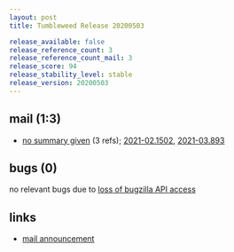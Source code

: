 ```yaml
---
layout: post
title: Tumbleweed Release 20200503

release_available: false
release_reference_count: 3
release_reference_count_mail: 3
release_score: 94
release_stability_level: stable
release_version: 20200503
---
```


## mail (1:3)

- [no summary given](https://github.com/boombatower/tumbleweed-review/issues/10) (3 refs); [2021-02.1502](https://github.com/boombatower/tumbleweed-review/issues/10), [2021-03.893](https://github.com/boombatower/tumbleweed-review/issues/10)

## bugs (0)

<!--more-->

no relevant bugs due to [loss of bugzilla API access](https://bugzilla.opensuse.org/show_bug.cgi?id=1157722)



## links

- [mail announcement](https://github.com/boombatower/tumbleweed-review/issues/10)
